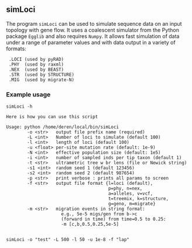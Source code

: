 ## simLoci
The program `simLoci` can be used to simulate sequence data on an input topology with gene flow. It uses a coalescent simulator from the Python package `Egglib` and also requires `Numpy`. It allows fast simulation of data under a range of parameter values and with data output in a variety of formats:  

     .LOCI (used by pyRAD)  
     .PHY  (used by raxml)  
     .NEX  (used by BEAST)  
     .STR  (used by STRUCTURE)  
     .MIG  (used by migrate-N)    

### Example usage
```
simLoci -h

Here is how you can use this script

Usage: python /home/deren/local/bin/simLoci
        -o <str>   output file prefix name (required)
        -L <int>   Number of loci to simulate (default 100) 
        -l <int>   length of loci (default 100) 
        -u <float> per-site mutation rate (default: 1e-9) 
        -N <int>   effective population size (default: 1e5) 
        -i <int>   number of sampled inds per tip taxon (default 1) 
        -t <str>   ultrametric tree w br lens (file or Newick string)
        -s1 <int>  random seed 1 (default 123456)
        -s2 <int>  random seed 2 (default 987654)
        -p <str>   print verbose : prints all params to screen
        -f <str>   output file format {l=loci (default), 
                                       p=phy, n=nex,
                                       a=alleles, v=vcf,
                                       t=treemix, k=structure, 
                                       g=geno, m=migrate} 
        -m <str>   migration events in string format:
                     e.g., 5e-5 migs/gen from b->c 
                     (forward in time) from time=0.5 to 0.25:
                     -m [c,b,0.5,0.25,5e-5]


simLoci -o "test" -L 500 -l 50 -u 1e-8 -f "lap" 
```



